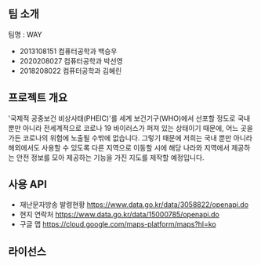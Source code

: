 ## **팀 소개**

팀명 : WAY

- 2013108151 컴퓨터공학과 백승우
- 2020208027 컴퓨터공학과 박선영
- 2018208022 컴퓨터공학과 김혜린




## 프로젝트 개요

 '국제적 공중보건 비상사태(PHEIC)'를 세계 보건기구(WHO)에서 선포할 정도로 국내 뿐만 아니라 전세계적으로 코로나 19 바이러스가 퍼져 있는 상태이기 때문에, 어느 곳을 가든 코로나의 위험에 노출될 수밖에 없습니다.
 그렇기 때문에 저희는 국내 뿐만 아니라 해외에서도 사용할 수 있도록 다른 지역으로 이동할 시에 해당 나라와 지역에서 제공하는 안전 정보를 모아 제공하는 기능을 가진 지도를 제작할 예정입니다.




## 사용 API

- 재난문자방송 발령현황
  https://www.data.go.kr/data/3058822/openapi.do
- 현지 연락처
  https://www.data.go.kr/data/15000785/openapi.do
- 구글 맵
  https://cloud.google.com/maps-platform/maps?hl=ko




## 라이선스

